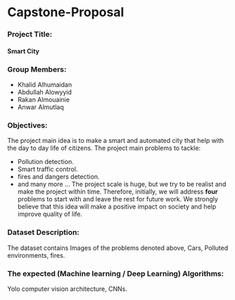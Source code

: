 # Capstone-Proposal


### Project Title:
#### Smart City

### Group Members:
- Khalid Alhumaidan
- Abdullah Alowyyid
- Rakan Almouainie
- Anwar Almutlaq

### Objectives:
The project main idea is to make a smart and automated city that help with the day to day life of citizens.
The project main problems to tackle: 
- Pollution detection.
- Smart traffic control.
- fires and dangers detection.
- and many more ...
The project scale is huge, but we try to be realist and make the project within time. Therefore, initially, we will address **four** problems to start with and leave the rest for future work. We strongly believe that this idea will make a positive impact on society and help improve quality of life.


### Dataset Description:
The dataset contains Images of the problems denoted above, Cars, Polluted environments, fires.


### The expected (Machine learning / Deep Learning) Algorithms:
Yolo computer vision architecture, CNNs.
